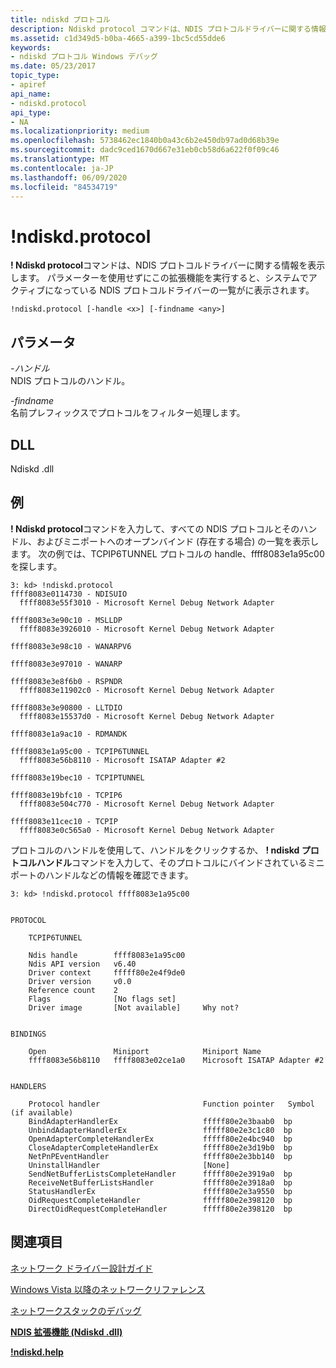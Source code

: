```yaml
---
title: ndiskd プロトコル
description: Ndiskd protocol コマンドは、NDIS プロトコルドライバーに関する情報を表示します。
ms.assetid: c1d349d5-b0ba-4665-a399-1bc5cd55dde6
keywords:
- ndiskd プロトコル Windows デバッグ
ms.date: 05/23/2017
topic_type:
- apiref
api_name:
- ndiskd.protocol
api_type:
- NA
ms.localizationpriority: medium
ms.openlocfilehash: 5738462ec1840b0a43c6b2e450db97ad0d68b39e
ms.sourcegitcommit: dadc9ced1670d667e31eb0cb58d6a622f0f09c46
ms.translationtype: MT
ms.contentlocale: ja-JP
ms.lasthandoff: 06/09/2020
ms.locfileid: "84534719"
---
```

# <a name="ndiskdprotocol"></a>!ndiskd.protocol


**! Ndiskd protocol**コマンドは、NDIS プロトコルドライバーに関する情報を表示します。 パラメーターを使用せずにこの拡張機能を実行すると、システムでアクティブになっている NDIS プロトコルドライバーの一覧がに表示されます。

```console
!ndiskd.protocol [-handle <x>] [-findname <any>] 
```

## <a name="span-idddk__devobj_dbgspanspan-idddk__devobj_dbgspanparameters"></a><span id="ddk__devobj_dbg"></span><span id="DDK__DEVOBJ_DBG"></span>パラメータ


<span id="_______-handle______"></span><span id="_______-HANDLE______"></span>*-ハンドル*   
NDIS プロトコルのハンドル。

<span id="_______-findname______"></span><span id="_______-FINDNAME______"></span>*-findname*   
名前プレフィックスでプロトコルをフィルター処理します。

## <a name="span-iddllspanspan-iddllspandll"></a><span id="DLL"></span><span id="dll"></span>DLL


Ndiskd .dll

<a name="examples"></a>例
--------

**! Ndiskd protocol**コマンドを入力して、すべての NDIS プロトコルとそのハンドル、およびミニポートへのオープンバインド (存在する場合) の一覧を表示します。 次の例では、TCPIP6TUNNEL プロトコルの handle、ffff8083e1a95c00 を探します。

```console
3: kd> !ndiskd.protocol
ffff8083e0114730 - NDISUIO
  ffff8083e55f3010 - Microsoft Kernel Debug Network Adapter

ffff8083e3e90c10 - MSLLDP
  ffff8083e3926010 - Microsoft Kernel Debug Network Adapter

ffff8083e3e98c10 - WANARPV6

ffff8083e3e97010 - WANARP

ffff8083e3e8f6b0 - RSPNDR
  ffff8083e11902c0 - Microsoft Kernel Debug Network Adapter

ffff8083e3e90800 - LLTDIO
  ffff8083e15537d0 - Microsoft Kernel Debug Network Adapter

ffff8083e1a9ac10 - RDMANDK

ffff8083e1a95c00 - TCPIP6TUNNEL
  ffff8083e56b8110 - Microsoft ISATAP Adapter #2

ffff8083e19bec10 - TCPIPTUNNEL

ffff8083e19bfc10 - TCPIP6
  ffff8083e504c770 - Microsoft Kernel Debug Network Adapter

ffff8083e11cec10 - TCPIP
  ffff8083e0c565a0 - Microsoft Kernel Debug Network Adapter
```

プロトコルのハンドルを使用して、ハンドルをクリックするか、 **! ndiskd プロトコルハンドル**コマンドを入力して、そのプロトコルにバインドされているミニポートのハンドルなどの情報を確認できます。

```console
3: kd> !ndiskd.protocol ffff8083e1a95c00


PROTOCOL

    TCPIP6TUNNEL

    Ndis handle        ffff8083e1a95c00
    Ndis API version   v6.40
    Driver context     fffff80e2e4f9de0
    Driver version     v0.0
    Reference count    2
    Flags              [No flags set]
    Driver image       [Not available]     Why not?


BINDINGS

    Open               Miniport            Miniport Name                        
    ffff8083e56b8110   ffff8083e02ce1a0    Microsoft ISATAP Adapter #2


HANDLERS

    Protocol handler                       Function pointer   Symbol (if available)
    BindAdapterHandlerEx                   fffff80e2e3baab0  bp
    UnbindAdapterHandlerEx                 fffff80e2e3c1c80  bp
    OpenAdapterCompleteHandlerEx           fffff80e2e4bc940  bp
    CloseAdapterCompleteHandlerEx          fffff80e2e3d19b0  bp
    NetPnPEventHandler                     fffff80e2e3bb140  bp
    UninstallHandler                       [None]
    SendNetBufferListsCompleteHandler      fffff80e2e3919a0  bp
    ReceiveNetBufferListsHandler           fffff80e2e3918a0  bp
    StatusHandlerEx                        fffff80e2e3a9550  bp
    OidRequestCompleteHandler              fffff80e2e398120  bp
    DirectOidRequestCompleteHandler        fffff80e2e398120  bp
```

## <a name="span-idsee_alsospansee-also"></a><span id="see_also"></span>関連項目


[ネットワーク ドライバー設計ガイド](https://docs.microsoft.com/windows-hardware/drivers/network/index)

[Windows Vista 以降のネットワークリファレンス](https://docs.microsoft.com/windows-hardware/drivers/ddi/_netvista/)

[ネットワークスタックのデバッグ](https://channel9.msdn.com/Shows/Defrag-Tools/Defrag-Tools-175-Debugging-the-Network-Stack)

[**NDIS 拡張機能 (Ndiskd .dll)**](ndis-extensions--ndiskd-dll-.md)

[**!ndiskd.help**](-ndiskd-help.md)

 

 






